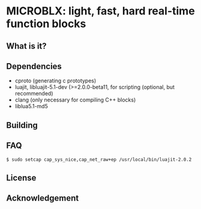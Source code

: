 MICROBLX: light, fast, hard real-time function blocks
=====================================================

What is it?
-----------



Dependencies
------------

 - cproto (generating c prototypes)
 - luajit, libluajit-5.1-dev (>=2.0.0-beta11, for scripting (optional, but recommended)
 - clang (only necessary for compiling C++ blocks)
 - liblua5.1-md5

Building
--------


FAQ
---


```
$ sudo setcap cap_sys_nice,cap_net_raw+ep /usr/local/bin/luajit-2.0.2

```
 
License
-------

Acknowledgement
---------------





